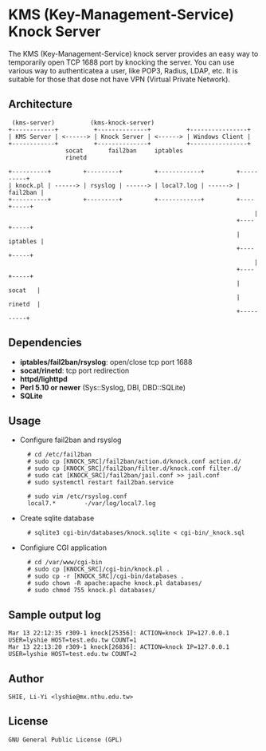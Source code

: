 KMS (Key-Management-Service) Knock Server
=========================================
The KMS (Key-Management-Service) knock server provides an easy way to temporarily open TCP
1688 port by knocking the server. You can use various way to authenticatea a user, like POP3,
Radius, LDAP, etc. It is suitable for those that dose not have VPN (Virtual Private Network).

Architecture
------------
     (kms-server)          (kms-knock-server)
    +------------+          +--------------+          +----------------+
    | KMS Server | <------> | Knock Server | <------> | Windows Client |
    +------------+          +--------------+          +----------------+
                    socat       fail2ban     iptables
                    rinetd

    +----------+         +---------+         +------------+         +----------+
    | knock.pl | ------> | rsyslog | ------> | local7.log | ------> | fail2ban |
    +----------+         +---------+         +------------+         +----+-----+
                                                                         |
                                                                    +----+-----+
                                                                    | iptables |
                                                                    +----+-----+
																	     |
																	+----+-----+
																	|  socat   |
																	|  rinetd  |
																	+----------+

Dependencies
------------
  * **iptables/fail2ban/rsyslog**: open/close tcp port 1688
  * **socat/rinetd**: tcp port redirection
  * **httpd/lighttpd**
  * **Perl 5.10 or newer** (Sys::Syslog, DBI, DBD::SQLite)
  * **SQLite**

Usage
-----
  * Configure fail2ban and rsyslog

          # cd /etc/fail2ban
          # sudo cp [KNOCK_SRC]/fail2ban/action.d/knock.conf action.d/
          # sudo cp [KNOCK_SRC]/fail2ban/filter.d/knock.conf filter.d/
          # sudo cat [KNOCK_SRC]/fail2ban/jail.conf >> jail.conf
          # sudo systemctl restart fail2ban.service

          # sudo vim /etc/rsyslog.conf
          local7.*        -/var/log/local7.log

  * Create sqlite database

          # sqlite3 cgi-bin/databases/knock.sqlite < cgi-bin/_knock.sql

  * Configiure CGI application

          # cd /var/www/cgi-bin
          # sudo cp [KNOCK_SRC]/cgi-bin/knock.pl .
          # sudo cp -r [KNOCK_SRC]/cgi-bin/databases .
          # sudo chown -R apache:apache knock.pl databases/
          # sudo chmod 755 knock.pl databases/

Sample output log
-----------------
    Mar 13 22:12:35 r309-1 knock[25356]: ACTION=knock IP=127.0.0.1 USER=lyshie HOST=test.edu.tw COUNT=1
    Mar 13 22:13:20 r309-1 knock[26836]: ACTION=knock IP=127.0.0.1 USER=lyshie HOST=test.edu.tw COUNT=2

Author
------
    SHIE, Li-Yi <lyshie@mx.nthu.edu.tw>

License
-------
    GNU General Public License (GPL)
